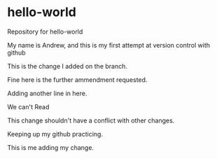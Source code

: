 # hello-world

Repository for hello-world

My name is Andrew, and this is my first attempt at version control with github

This is the change I added on the branch.

Fine here is the further ammendment requested.

Adding another line in here.

We can't Read

This change shouldn't have a conflict with other changes.

Keeping up my github practicing.

This is me adding my change.
